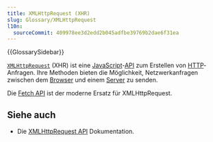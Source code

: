 ```yaml
---
title: XMLHttpRequest (XHR)
slug: Glossary/XMLHttpRequest
l10n:
  sourceCommit: 409978ee3d2edd2b045adfbe39769b2dae6f31ea
---
```


{{GlossarySidebar}}

[`XMLHttpRequest`](/de/docs/Web/API/XMLHttpRequest) (XHR) ist eine [JavaScript](/de/docs/Glossary/JavaScript)-[API](/de/docs/Glossary/API) zum Erstellen von [HTTP](/de/docs/Glossary/HTTP)-Anfragen. Ihre Methoden bieten die Möglichkeit, Netzwerkanfragen zwischen dem [Browser](/de/docs/Glossary/browser) und einem [Server](/de/docs/Glossary/server) zu senden.

Die [Fetch API](/de/docs/Web/API/Fetch_API) ist der moderne Ersatz für XMLHttpRequest.

## Siehe auch

- Die [XMLHttpRequest API](/de/docs/Web/API/XMLHttpRequest_API) Dokumentation.
